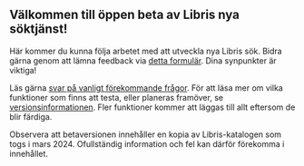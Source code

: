 ## Välkommen till öppen beta av Libris nya söktjänst!

Här kommer du kunna följa arbetet med att utveckla nya Libris sök. Bidra gärna genom att lämna feedback via [detta formulär](https://survey.kb.se/librisbeta). Dina synpunkter är viktiga!

Läs gärna [svar på vanligt förekommande frågor](https://www.kb.se/samverkan-och-utveckling/libris/fragor-och-svar-om-libris-nya-soktjanst.html). För att läsa mer om vilka funktioner som finns att testa, eller planeras framöver, se [versionsinformationen](/help). Fler funktioner kommer att läggas till allt eftersom de blir färdiga.

Observera att betaversionen innehåller en kopia av Libris-katalogen som togs i mars 2024. Ofullständig information och fel kan därför förekomma i innehållet.
